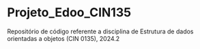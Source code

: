 # Projeto_Edoo_CIN135
Repositório de código referente a disciplina de Estrutura de dados orientadas a objetos (CIN 0135), 2024.2
